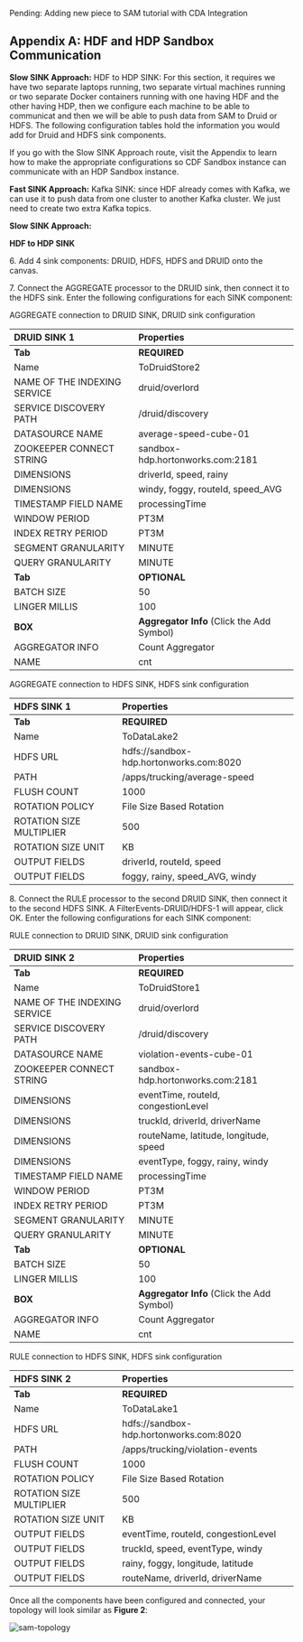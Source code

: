 Pending: Adding new piece to SAM tutorial with CDA Integration

## Appendix A: HDF and HDP Sandbox Communication

**Slow SINK Approach:** HDF to HDP SINK: For this section, it requires we have two separate laptops running, two separate virtual machines running or two separate Docker containers running with one having HDF and the other having HDP, then we configure each machine to be able to communicat and then we will be able to push data from SAM to Druid or HDFS. The following configuration tables hold the information you would add for Druid and HDFS sink components.

If you go with the Slow SINK Approach route, visit the Appendix to learn how to make the appropriate configurations so CDF Sandbox instance can communicate with an HDP Sandbox instance.

**Fast SINK Approach:** Kafka SINK: since HDF already comes with Kafka, we can use it to push data from one cluster to another Kafka cluster. We just need to create two extra Kafka topics.

**Slow SINK Approach:**

**HDF to HDP SINK**

6\. Add 4 sink components: DRUID, HDFS, HDFS and DRUID onto the canvas.

7\. Connect the AGGREGATE processor to the DRUID sink, then connect it to the HDFS sink. Enter the following configurations for each SINK component:

AGGREGATE connection to DRUID SINK, DRUID sink configuration

| DRUID SINK 1   | Properties     |
| :------------- | :------------- |
| **Tab** | **REQUIRED** |
| Name       | ToDruidStore2       |
| NAME OF THE INDEXING SERVICE | druid/overlord |
| SERVICE DISCOVERY PATH | /druid/discovery |
| DATASOURCE NAME | average-speed-cube-01 |
| ZOOKEEPER CONNECT STRING | sandbox-hdp.hortonworks.com:2181 |
| DIMENSIONS | driverId, speed, rainy |
| DIMENSIONS | windy, foggy, routeId, speed_AVG |
| TIMESTAMP FIELD NAME | processingTime |
| WINDOW PERIOD | PT3M |
| INDEX RETRY PERIOD | PT3M |
| SEGMENT GRANULARITY| MINUTE |
| QUERY GRANULARITY | MINUTE |
| **Tab** | **OPTIONAL** |
| BATCH SIZE | 50 |
| LINGER MILLIS | 100 |
| **BOX** | **Aggregator Info** (Click the Add Symbol) |
| AGGREGATOR INFO | Count Aggregator |
| NAME | cnt |

AGGREGATE connection to HDFS SINK, HDFS sink configuration

| HDFS SINK 1   | Properties     |
| :------------- | :------------- |
| **Tab** | **REQUIRED** |
| Name       | ToDataLake2      |
| HDFS URL | hdfs://sandbox-hdp.hortonworks.com:8020 |
| PATH | /apps/trucking/average-speed |
| FLUSH COUNT | 1000 |
| ROTATION POLICY | File Size Based Rotation |
| ROTATION SIZE MULTIPLIER | 500 |
| ROTATION SIZE UNIT | KB |
| OUTPUT FIELDS | driverId, routeId, speed |
| OUTPUT FIELDS | foggy, rainy, speed_AVG, windy |

8\. Connect the RULE processor to the second DRUID SINK, then connect it to the second HDFS SINK. A FilterEvents-DRUID/HDFS-1 will appear, click OK. Enter the following configurations for each SINK component:

RULE connection to DRUID SINK, DRUID sink configuration

| DRUID SINK 2   | Properties     |
| :------------- | :------------- |
| **Tab** | **REQUIRED** |
| Name       | ToDruidStore1       |
| NAME OF THE INDEXING SERVICE | druid/overlord |
| SERVICE DISCOVERY PATH | /druid/discovery |
| DATASOURCE NAME | violation-events-cube-01 |
| ZOOKEEPER CONNECT STRING | sandbox-hdp.hortonworks.com:2181 |
| DIMENSIONS | eventTime, routeId, congestionLevel |
| DIMENSIONS | truckId, driverId, driverName |
| DIMENSIONS | routeName, latitude, longitude, speed |
| DIMENSIONS | eventType, foggy, rainy, windy |
| TIMESTAMP FIELD NAME | processingTime |
| WINDOW PERIOD | PT3M |
| INDEX RETRY PERIOD | PT3M |
| SEGMENT GRANULARITY| MINUTE |
| QUERY GRANULARITY | MINUTE |
| **Tab** | **OPTIONAL** |
| BATCH SIZE | 50 |
| LINGER MILLIS | 100 |
| **BOX** | **Aggregator Info** (Click the Add Symbol) |
| AGGREGATOR INFO | Count Aggregator |
| NAME | cnt |

RULE connection to HDFS SINK, HDFS sink configuration

| HDFS SINK 2   | Properties     |
| :------------- | :------------- |
| **Tab** | **REQUIRED** |
| Name       | ToDataLake1      |
| HDFS URL | hdfs://sandbox-hdp.hortonworks.com:8020 |
| PATH | /apps/trucking/violation-events |
| FLUSH COUNT | 1000 |
| ROTATION POLICY | File Size Based Rotation |
| ROTATION SIZE MULTIPLIER | 500 |
| ROTATION SIZE UNIT | KB |
| OUTPUT FIELDS | eventTime, routeId, congestionLevel |
| OUTPUT FIELDS | truckId, speed, eventType, windy |
| OUTPUT FIELDS | rainy, foggy, longitude, latitude |
| OUTPUT FIELDS | routeName, driverId, driverName |

Once all the components have been configured and connected, your topology will look similar as **Figure 2**:

![sam-topology](assets/images/sam-topology.jpg)